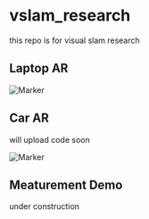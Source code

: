 # vslam_research
this repo is for visual slam research

## Laptop AR

![Marker](https://github.com/castiel520/vslam_research/blob/master/labtop-AR-demo/labtop2.png)

## Car AR

will upload code soon

![Marker](https://github.com/castiel520/vslam_research/blob/master/labtop-AR-demo/Car.png)

## Meaturement Demo
under construction


